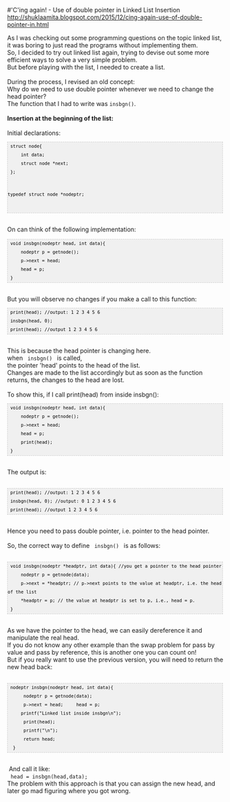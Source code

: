#'C'ing again! - Use of double pointer in Linked List Insertion
http://shuklaamita.blogspot.com/2015/12/cing-again-use-of-double-pointer-in.html


<div dir="ltr" style="text-align: left;" trbidi="on">
<div dir="ltr" style="text-align: left;" trbidi="on">
As I was checking out some programming questions on the topic linked list, it was boring to just read the programs without implementing them.<br />
So, I decided to try out linked list again, trying to devise out some more efficient ways to solve a very simple problem.<br />
But before playing with the list, I needed to create a list.<br />
<br />
During the process, I revised an old concept:<br />
Why do we need to use double pointer whenever we need to change the head pointer?<br />
The function that I had to write was <code>insbgn()</code>.<br />
<br />
<b>Insertion at the beginning of the list:</b><br />
<br />
Initial declarations:<br />
<pre style="background: #f0f0f0; border: 1px dashed #CCCCCC; color: black; font-family: arial; font-size: 12px; height: auto; line-height: 20px; overflow: auto; padding: 0px; text-align: left; width: 99%;"><code style="color: black; word-wrap: normal;"> struct node{  
     int data;  
     struct node *next;  
 };  
   
 typedef struct node *nodeptr;  
</code></pre>
<br />
On can think of the following implementation:<br />
<pre style="background: #f0f0f0; border: 1px dashed #CCCCCC; color: black; font-family: arial; font-size: 12px; height: auto; line-height: 20px; overflow: auto; padding: 0px; text-align: left; width: 99%;"><code style="color: black; word-wrap: normal;"> void insbgn(nodeptr head, int data){  
     nodeptr p = getnode();  
     p-&gt;next = head;  
     head = p;      
 }  
</code></pre>
<br />
But you will observe no changes if you make a call to this function:<br />
<pre style="background: #f0f0f0; border: 1px dashed #CCCCCC; color: black; font-family: arial; font-size: 12px; height: auto; line-height: 20px; overflow: auto; padding: 0px; text-align: left; width: 99%;"><code style="color: black; word-wrap: normal;"> print(head); //output: 1 2 3 4 5 6  
 insbgn(head, 0);  
 print(head); //output 1 2 3 4 5 6     
</code></pre>
<br />
This is because the head pointer is changing here.<br />
when <code> insbgn() </code> is called,<br />
the pointer 'head' points to the head of the list.<br />
Changes are made to the list accordingly but as soon as the function returns, the changes to the head are lost.<br />
<br />
To show this, if I call print(head) from inside insbgn():<br />
<pre style="background: #f0f0f0; border: 1px dashed #CCCCCC; color: black; font-family: arial; font-size: 12px; height: auto; line-height: 20px; overflow: auto; padding: 0px; text-align: left; width: 99%;"><code style="color: black; word-wrap: normal;"> void insbgn(nodeptr head, int data){  
     nodeptr p = getnode();  
     p-&gt;next = head;  
     head = p;  
     print(head);      
 }  </code></pre>
</div>
<br />
The output is:<br />
<br />
<pre style="background: #f0f0f0; border: 1px dashed #CCCCCC; color: black; font-family: arial; font-size: 12px; height: auto; line-height: 20px; overflow: auto; padding: 0px; text-align: left; width: 99%;"><code style="color: black; word-wrap: normal;"> print(head); //output: 1 2 3 4 5 6  
 insbgn(head, 0); //output: 0 1 2 3 4 5 6  
 print(head); //output 1 2 3 4 5 6  
</code></pre>
<br />
Hence you need to pass double pointer, i.e. pointer to the head pointer.<br />
<br />
So, the correct way to define <code> insbgn() </code> is as follows:<br />
<br />
<pre style="background: #f0f0f0; border: 1px dashed #CCCCCC; color: black; font-family: arial; font-size: 12px; height: auto; line-height: 20px; overflow: auto; padding: 0px; text-align: left; width: 99%;"><code style="color: black; word-wrap: normal;"> void insbgn(nodeptr *headptr, int data){ //you get a pointer to the head pointer  
     nodeptr p = getnode(data);  
     p-&gt;next = *headptr; // p-&gt;next points to the value at headptr, i.e. the head of the list  
     *headptr = p; // the value at headptr is set to p, i.e., head = p.  
 }   
</code></pre>
<br />
As we have the pointer to the head, we can easily dereference it and manipulate the real head.<br />
If you do not know any other example than the swap problem for pass by value and pass by reference, this is another one you can count on!<br />
But if you really want to use the previous version, you will need to return the new head back:<br />
<br />
<pre style="background: #f0f0f0; border: 1px dashed #CCCCCC; color: black; font-family: arial; font-size: 12px; height: auto; line-height: 20px; overflow: auto; padding: 0px; text-align: left; width: 99%;"><code style="color: black; word-wrap: normal;"> nodeptr insbgn(nodeptr head, int data){  
      nodeptr p = getnode(data);  
      p-&gt;next = head;     head = p;  
     printf("Linked list inside insbgn\n");  
      print(head);  
      printf("\n");  
      return head;  
  }  
</code></pre>
<br />
&nbsp;And call it like:<br />
&nbsp;
<code>head = insbgn(head,data);&nbsp;</code><br />
The problem with this approach is that you can assign the new head, and later go mad figuring where you got wrong.</div>
